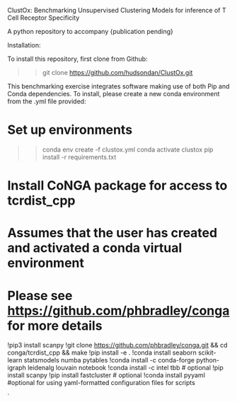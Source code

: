 ClustOx: Benchmarking Unsupervised Clustering Models for inference of T Cell Receptor Specificity

A python repository to accompany {publication pending}


Installation:

To install this repository, first clone from Github:
>> git clone https://github.com/hudsondan/ClustOx.git

This benchmarking exercise integrates software making use of both Pip and Conda dependencies. To install, please create a new conda environment from the .yml file provided:

# Set up environments

>> conda env create -f clustox.yml
>> conda activate clustox
>> pip install -r requirements.txt

# Install CoNGA package for access to tcrdist_cpp

# Assumes that the user has created and activated a conda virtual environment
# Please see https://github.com/phbradley/conga for more details

!pip3 install scanpy
!git clone https://github.com/phbradley/conga.git && cd conga/tcrdist_cpp && make
!pip install -e .
!conda install seaborn scikit-learn statsmodels numba pytables
!conda install -c conda-forge python-igraph leidenalg louvain notebook
!conda install -c intel tbb # optional
!pip install scanpy
!pip install fastcluster # optional
!conda install pyyaml #optional for using yaml-formatted configuration files for scripts




`